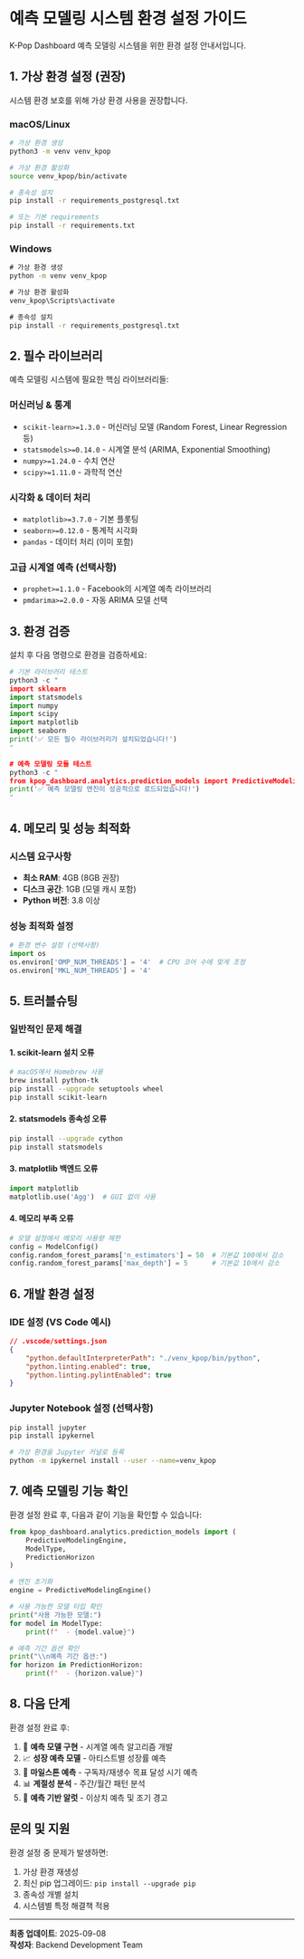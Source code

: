 # 예측 모델링 시스템 환경 설정 가이드

K-Pop Dashboard 예측 모델링 시스템을 위한 환경 설정 안내서입니다.

## 1. 가상 환경 설정 (권장)

시스템 환경 보호를 위해 가상 환경 사용을 권장합니다.

### macOS/Linux
```bash
# 가상 환경 생성
python3 -m venv venv_kpop

# 가상 환경 활성화
source venv_kpop/bin/activate

# 종속성 설치
pip install -r requirements_postgresql.txt

# 또는 기본 requirements
pip install -r requirements.txt
```

### Windows
```cmd
# 가상 환경 생성
python -m venv venv_kpop

# 가상 환경 활성화
venv_kpop\Scripts\activate

# 종속성 설치
pip install -r requirements_postgresql.txt
```

## 2. 필수 라이브러리

예측 모델링 시스템에 필요한 핵심 라이브러리들:

### 머신러닝 & 통계
- `scikit-learn>=1.3.0` - 머신러닝 모델 (Random Forest, Linear Regression 등)
- `statsmodels>=0.14.0` - 시계열 분석 (ARIMA, Exponential Smoothing)
- `numpy>=1.24.0` - 수치 연산
- `scipy>=1.11.0` - 과학적 연산

### 시각화 & 데이터 처리
- `matplotlib>=3.7.0` - 기본 플롯팅
- `seaborn>=0.12.0` - 통계적 시각화
- `pandas` - 데이터 처리 (이미 포함)

### 고급 시계열 예측 (선택사항)
- `prophet>=1.1.0` - Facebook의 시계열 예측 라이브러리
- `pmdarima>=2.0.0` - 자동 ARIMA 모델 선택

## 3. 환경 검증

설치 후 다음 명령으로 환경을 검증하세요:

```python
# 기본 라이브러리 테스트
python3 -c "
import sklearn
import statsmodels
import numpy
import scipy
import matplotlib
import seaborn
print('✅ 모든 필수 라이브러리가 설치되었습니다!')
"

# 예측 모델링 모듈 테스트
python3 -c "
from kpop_dashboard.analytics.prediction_models import PredictiveModelingEngine
print('✅ 예측 모델링 엔진이 성공적으로 로드되었습니다!')
"
```

## 4. 메모리 및 성능 최적화

### 시스템 요구사항
- **최소 RAM**: 4GB (8GB 권장)
- **디스크 공간**: 1GB (모델 캐시 포함)
- **Python 버전**: 3.8 이상

### 성능 최적화 설정
```python
# 환경 변수 설정 (선택사항)
import os
os.environ['OMP_NUM_THREADS'] = '4'  # CPU 코어 수에 맞게 조정
os.environ['MKL_NUM_THREADS'] = '4'
```

## 5. 트러블슈팅

### 일반적인 문제 해결

#### 1. scikit-learn 설치 오류
```bash
# macOS에서 Homebrew 사용
brew install python-tk
pip install --upgrade setuptools wheel
pip install scikit-learn
```

#### 2. statsmodels 종속성 오류
```bash
pip install --upgrade cython
pip install statsmodels
```

#### 3. matplotlib 백엔드 오류
```python
import matplotlib
matplotlib.use('Agg')  # GUI 없이 사용
```

#### 4. 메모리 부족 오류
```python
# 모델 설정에서 메모리 사용량 제한
config = ModelConfig()
config.random_forest_params['n_estimators'] = 50  # 기본값 100에서 감소
config.random_forest_params['max_depth'] = 5      # 기본값 10에서 감소
```

## 6. 개발 환경 설정

### IDE 설정 (VS Code 예시)
```json
// .vscode/settings.json
{
    "python.defaultInterpreterPath": "./venv_kpop/bin/python",
    "python.linting.enabled": true,
    "python.linting.pylintEnabled": true
}
```

### Jupyter Notebook 설정 (선택사항)
```bash
pip install jupyter
pip install ipykernel

# 가상 환경을 Jupyter 커널로 등록
python -m ipykernel install --user --name=venv_kpop
```

## 7. 예측 모델링 기능 확인

환경 설정 완료 후, 다음과 같이 기능을 확인할 수 있습니다:

```python
from kpop_dashboard.analytics.prediction_models import (
    PredictiveModelingEngine, 
    ModelType, 
    PredictionHorizon
)

# 엔진 초기화
engine = PredictiveModelingEngine()

# 사용 가능한 모델 타입 확인
print("사용 가능한 모델:")
for model in ModelType:
    print(f"  - {model.value}")

# 예측 기간 옵션 확인
print("\\n예측 기간 옵션:")
for horizon in PredictionHorizon:
    print(f"  - {horizon.value}")
```

## 8. 다음 단계

환경 설정 완료 후:
1. 🔮 **예측 모델 구현** - 시계열 예측 알고리즘 개발
2. 📈 **성장 예측 모델** - 아티스트별 성장률 예측
3. 🎯 **마일스톤 예측** - 구독자/재생수 목표 달성 시기 예측
4. 📊 **계절성 분석** - 주간/월간 패턴 분석
5. 🚨 **예측 기반 알럿** - 이상치 예측 및 조기 경고

## 문의 및 지원

환경 설정 중 문제가 발생하면:
1. 가상 환경 재생성
2. 최신 pip 업그레이드: `pip install --upgrade pip`
3. 종속성 개별 설치
4. 시스템별 특정 해결책 적용

---
**최종 업데이트**: 2025-09-08  
**작성자**: Backend Development Team
